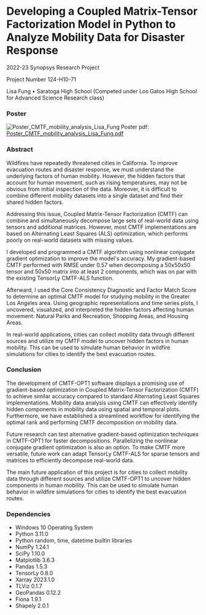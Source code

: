 # Developing a Coupled Matrix-Tensor Factorization Model in Python to Analyze Mobility Data for Disaster Response
2022-23 Synopsys Research Project

Project Number 124-H10-71

Lisa Fung • Saratoga High School (Competed under Los Gatos High School for Advanced Science Research class)

### Poster

![Poster_CMTF_mobility_analysis_Lisa_Fung](https://user-images.githubusercontent.com/71937811/229308719-6ca408b7-cb12-4bbf-bf52-4ea2ffd52332.png)
Poster pdf: [Poster_CMTF_mobility_analysis_Lisa_Fung.pdf](https://github.com/lfun1/cmtf-mobility-analysis/files/11130308/Poster_CMTF_mobility_analysis_Lisa_Fung.pdf)

### Abstract

Wildfires have repeatedly threatened cities in California. To improve evacuation routes and disaster response, we must understand the underlying factors of human mobility. However, the hidden factors that account for human movement, such as rising temperatures, may not be obvious from initial inspection of the data. Moreover, it is difficult to combine different mobility datasets into a single dataset and find their shared hidden factors.

Addressing this issue, Coupled Matrix-Tensor Factorization (CMTF) can combine and simultaneously decompose large sets of real-world data using tensors and additional matrices. However, most CMTF implementations are based on Alternating Least Squares (ALS) optimization, which performs poorly on real-world datasets with missing values.

I developed and programmed a CMTF algorithm using nonlinear conjugate gradient optimization to improve the model's accuracy. My gradient-based CMTF performed with RMSE under 0.57 when decomposing a 50x50x50 tensor and 50x50 matrix into at least 2 components, which was on par with the existing TensorLy CMTF-ALS function.

Afterward, I used the Core Consistency Diagnostic and Factor Match Score to determine an optimal CMTF model for studying mobility in the Greater Los Angeles area. Using geographic representations and time series plots, I uncovered, visualized, and interpreted the hidden factors affecting human movement: Natural Parks and Recreation, Shopping Areas, and Housing Areas.

In real-world applications, cities can collect mobility data through different sources and utilize my CMTF model to uncover hidden factors in human mobility. This can be used to simulate human behavior in wildfire simulations for cities to identify the best evacuation routes.

### Conclusion

The development of CMTF-OPT1 software displays a promising use of gradient-based optimization in Coupled Matrix-Tensor Factorization (CMTF) to achieve similar accuracy compared to standard Alternating Least Squares implementations. Mobility data analysis using CMTF can effectively identify hidden components in mobility data using spatial and temporal plots. Furthermore, we have established a streamlined workflow for identifying the optimal rank and performing CMTF decomposition on mobility data.

Future research can test alternative gradient-based optimization techniques in CMTF-OPT1 for faster decompositions. Parallelizing the nonlinear conjugate gradient optimization is also an option. To make CMTF more versatile, future work can adapt TensorLy CMTF-ALS for sparse tensors and matrices to efficiently decompose real-world data.

The main future application of this project is for cities to collect mobility data through different sources and utilize CMTF-OPT1 to uncover hidden components in human mobility. This can be used to simulate human behavior in wildfire simulations for cities to identify the best evacuation routes.

### Dependencies

- Windows 10 Operating System
- Python 3.11.0
- Python random, time, datetime builtin libraries
- NumPy 1.24.1
- SciPy 1.10.0
- Matplotlib 3.6.3
- Pandas 1.5.3
- TensorLy 0.8.0
- Xarray 2023.1.0
- TLViz 0.1.7
- GeoPandas 0.12.2
- Fiona 1.9.1
- Shapely 2.0.1

